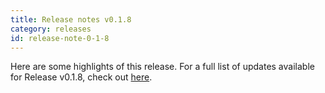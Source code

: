```yaml
---
title: Release notes v0.1.8
category: releases
id: release-note-0-1-8
---
```


Here are some highlights of this release. For a full list of updates available for Release v0.1.8, check out [here](https://github.com/streamnative/function-mesh/releases/tag/v0.1.8).